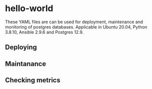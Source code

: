 # hello-world
These YAML files are can be used for deployment, maintenance and monitoring of postgres databases. Applicable in Ubuntu 20.04, Python 3.8.10, Ansible 2.9.6 and Postgres 12.9.
## Deploying

## Maintanance

## Checking metrics

